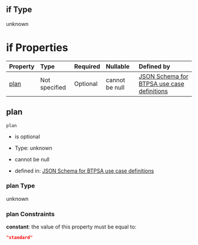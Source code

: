 ## if Type

unknown

# if Properties

| Property      | Type          | Required | Nullable       | Defined by                                                                                                                                                                                                                                  |
| :------------ | :------------ | :------- | :------------- | :------------------------------------------------------------------------------------------------------------------------------------------------------------------------------------------------------------------------------------------ |
| [plan](#plan) | Not specified | Optional | cannot be null | [JSON Schema for BTPSA use case definitions](btpsa-usecase-properties-services-items-allof-1-then-allof-98-then-allof-0-if-properties-plan.md "undefined#/properties/services/items/allOf/1/then/allOf/98/then/allOf/0/if/properties/plan") |

## plan



`plan`

*   is optional

*   Type: unknown

*   cannot be null

*   defined in: [JSON Schema for BTPSA use case definitions](btpsa-usecase-properties-services-items-allof-1-then-allof-98-then-allof-0-if-properties-plan.md "undefined#/properties/services/items/allOf/1/then/allOf/98/then/allOf/0/if/properties/plan")

### plan Type

unknown

### plan Constraints

**constant**: the value of this property must be equal to:

```json
"standard"
```
